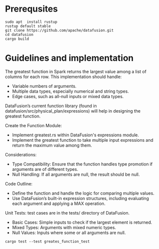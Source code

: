 # Prerequsites 

```
sudo apt  install rustup
rustup default stable
git clone https://github.com/apache/datafusion.git
cd datafusion
cargo build
```


# Guidelines and implementation

The greatest function in Spark returns the largest value among a list of columns for each row. This implementation should handle:
* Variable numbers of arguments.
* Multiple data types, especially numerical and string types.
* Edge cases, such as all-null inputs or mixed data types.

DataFusion’s current function library (found in datafusion/src/physical_plan/expressions) will help in designing the greatest function.



Create the Function Module:
* Implement greatest.rs within DataFusion's expressions module.
* Implement the greatest function to take multiple input expressions and return the maximum value among them.

Considerations:
* Type Compatibility: Ensure that the function handles type promotion if arguments are of different types.
* Null Handling: If all arguments are null, the result should be null.

Code Outline:
* Define the function and handle the logic for comparing multiple values.
* Use DataFusion’s built-in expression structures, including evaluating each argument and applying a MAX operation.

Unit Tests: test cases are in the tests/ directory of DataFusion.
* Basic Cases: Simple inputs to check if the largest element is returned.
* Mixed Types: Arguments with mixed numeric types.
* Null Values: Inputs where some or all arguments are null.

```
cargo test --test greates_function_test
```


